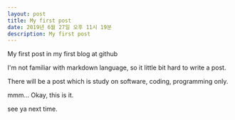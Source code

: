 ```yaml
---
layout: post
title: My first post
date: 2019년 6월 27일 오후 11시 19분
description: My first post
---
```

My first post in my first blog at github

I'm not familiar with markdown language, so it little bit hard to write a post.

There will be a post which is study on software, coding, programming only.

mmm... Okay, this is it.

see ya next time.